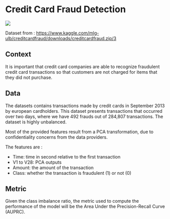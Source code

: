 # Credit Card Fraud Detection

![](https://images.pexels.com/photos/164571/pexels-photo-164571.jpeg?auto=compress&cs=tinysrgb&dpr=2&h=650&w=940)

Dataset from : https://www.kaggle.com/mlg-ulb/creditcardfraud/downloads/creditcardfraud.zip/3

## Context

It is important that credit card companies are able to recognize fraudulent credit card transactions so that customers are not charged for items that they did not purchase.

## Data

The datasets contains transactions made by credit cards in September 2013 by european cardholders. This dataset presents transactions that occurred over two days, where we have 492 frauds out of 284,807 transactions. The dataset is highly unbalanced.

Most of the provided features result from a PCA transformation, due to confidentiality concerns from the data providers.

The features are :
- Time: time in second relative to the first transaction
- V1 to V28: PCA outputs
- Amount: the amount of the transaction
- Class: whether the transaction is fraudulent (1) or not (0)

## Metric

Given the class imbalance ratio, the metric used to compute the performance of the model will be the Area Under the Precision-Recall Curve (AUPRC). 